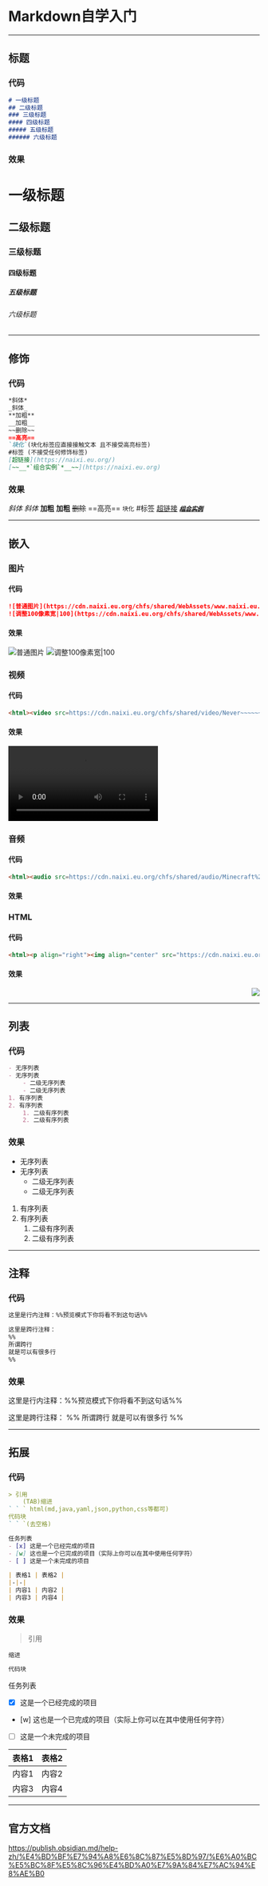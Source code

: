 # Markdown自学入门
---
## 标题
### 代码
```md
# 一级标题
## 二级标题
### 三级标题
#### 四级标题
##### 五级标题
###### 六级标题
```
### 效果
# 一级标题
## 二级标题
### 三级标题
#### 四级标题
##### 五级标题
###### 六级标题

---
## 修饰
### 代码
```md
*斜体*
_斜体_
**加粗**
__加粗__
~~删除~~
==高亮==
`块化`(块化标签应直接接触文本 且不接受高亮标签)
#标签 (不接受任何修饰标签)
[超链接](https://naixi.eu.org/)
[~~__*`组合实例`*__~~](https://naixi.eu.org)
```
### 效果
*斜体*
_斜体_
**加粗**
__加粗__
~~删除~~
==高亮==
`块化`
#标签
[超链接](https://naixi.eu.org/)
[~~__*`组合实例`*__~~](https://naixi.eu.org)

---
## 嵌入
### 图片
#### 代码
```md
![普通图片](https://cdn.naixi.eu.org/chfs/shared/WebAssets/www.naixi.eu.org/images/naixi.jpg)
![调整100像素宽|100](https://cdn.naixi.eu.org/chfs/shared/WebAssets/www.naixi.eu.org/images/naixi.jpg)
```
#### 效果
![普通图片](https://cdn.naixi.eu.org/chfs/shared/WebAssets/www.naixi.eu.org/images/naixi.jpg)
![调整100像素宽|100](https://cdn.naixi.eu.org/chfs/shared/WebAssets/www.naixi.eu.org/images/naixi.jpg)

### 视频
#### 代码
```md
<html><video src=https://cdn.naixi.eu.org/chfs/shared/video/Never~~~~~~~.mp4></video></html>
```
#### 效果
<html><video src=https://cdn.naixi.eu.org/chfs/shared/video/Never~~~~~~~.mp4></video></html>

### 音频
#### 代码
```md
<html><audio src=https://cdn.naixi.eu.org/chfs/shared/audio/Minecraft%20-%20C418.mp3>></audio></html>
```
#### 效果
<html><audio src=https://cdn.naixi.eu.org/chfs/shared/audio/Minecraft%20-%20C418.mp3></audio></html>


### HTML
#### 代码
```md
<html><p align="right"><img align="center" src="https://cdn.naixi.eu.org/chfs/shared/WebAssets/www.naixi.eu.org/images/github.gif"></p></html>
```
#### 效果
<html><p align="right"><img align="center" src="https://cdn.naixi.eu.org/chfs/shared/WebAssets/www.naixi.eu.org/images/github.gif"></p></html>

---
## 列表
### 代码
```md
- 无序列表
- 无序列表
	- 二级无序列表
	- 二级无序列表
1. 有序列表
2. 有序列表
	1. 二级有序列表
	2. 二级有序列表
```
### 效果
- 无序列表
- 无序列表
	- 二级无序列表
	- 二级无序列表
1. 有序列表
2. 有序列表
	1. 二级有序列表
	2. 二级有序列表

---
## 注释
### 代码
```md
这里是行内注释：%%预览模式下你将看不到这句话%%

这里是跨行注释：
%%
所谓跨行
就是可以有很多行
%%
```
### 效果
这里是行内注释：%%预览模式下你将看不到这句话%%

这里是跨行注释：
%%
所谓跨行
就是可以有很多行
%%

---
## 拓展
### 代码
```md
> 引用
	(TAB)缩进
` ` ` html(md,java,yaml,json,python,css等都可)
代码块
` ` `(去空格)

任务列表
- [x] 这是一个已经完成的项目
- [w] 这也是一个已完成的项目（实际上你可以在其中使用任何字符）
- [ ] 这是一个未完成的项目

| 表格1 | 表格2 |
|-|-|
| 内容1 | 内容2 |
| 内容3 | 内容4 |
```
### 效果
>引用

	缩进

```html
代码块
```

任务列表
- [x] 这是一个已经完成的项目
- [w] 这也是一个已完成的项目（实际上你可以在其中使用任何字符）
- [ ] 这是一个未完成的项目

| 表格1 | 表格2 |
|-|-|
| 内容1 | 内容2 |
| 内容3 | 内容4 |

---
## 官方文档
https://publish.obsidian.md/help-zh/%E4%BD%BF%E7%94%A8%E6%8C%87%E5%8D%97/%E6%A0%BC%E5%BC%8F%E5%8C%96%E4%BD%A0%E7%9A%84%E7%AC%94%E8%AE%B0

